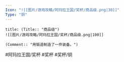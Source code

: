 ```yaml
---
Icon: "![[图片/游戏攻略/阿玛拉王国/奖杯/商品级.png|30]]"
Type: "铜"
---
```

```ad-common-bronze-trophy
title: (Title:: "商品级")
![[图片/游戏攻略/阿玛拉王国/奖杯/商品级.png|100]]

(Comment:: "用锻造制造了一件装备。")
```

#阿玛拉王国/奖杯 #奖杯 #奖杯/铜

